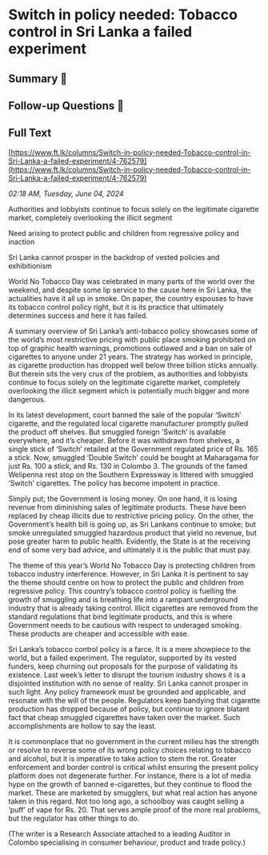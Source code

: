 # Switch in policy needed: Tobacco control in Sri Lanka a failed experiment

## Summary 🤖



## Follow-up Questions 🤖



## Full Text

[https://www.ft.lk/columns/Switch-in-policy-needed-Tobacco-control-in-Sri-Lanka-a-failed-experiment/4-762579](https://www.ft.lk/columns/Switch-in-policy-needed-Tobacco-control-in-Sri-Lanka-a-failed-experiment/4-762579)

*02:18 AM, Tuesday, June 04, 2024*

Authorities and lobbyists continue to focus solely on the legitimate cigarette market, completely overlooking the illicit segment

Need arising to protect public and children from regressive policy and inaction

Sri Lanka cannot prosper in the backdrop of vested policies and exhibitionism

World No Tobacco Day was celebrated in many parts of the world over the weekend, and despite some lip service to the cause here in Sri Lanka, the actualities have it all up in smoke. On paper, the country espouses to have its tobacco control policy right, but it is its practice that ultimately determines success and here it has failed.

A summary overview of Sri Lanka’s anti-tobacco policy showcases some of the world’s most restrictive pricing with public place smoking prohibited on top of graphic health warnings, promotions outlawed and a ban on sale of cigarettes to anyone under 21 years. The strategy has worked in principle, as cigarette production has dropped well below three billion sticks annually. But therein sits the very crux of the problem, as authorities and lobbyists continue to focus solely on the legitimate cigarette market, completely overlooking the illicit segment which is potentially much bigger and more dangerous.

In its latest development, court banned the sale of the popular ‘Switch’ cigarette, and the regulated local cigarette manufacturer promptly pulled the product off shelves. But smuggled foreign ‘Switch’ is available everywhere, and it’s cheaper. Before it was withdrawn from shelves, a single stick of ‘Switch’ retailed at the Government regulated price of Rs. 165 a stick. Now, smuggled ‘Double Switch’ could be bought at Maharagama for just Rs. 100 a stick, and Rs. 130 in Colombo 3. The grounds of the famed Welipenna rest stop on the Southern Expressway is littered with smuggled ‘Switch’ cigarettes. The policy has become impotent in practice.

Simply put; the Government is losing money. On one hand, it is losing revenue from diminishing sales of legitimate products. These have been replaced by cheap illicits due to restrictive pricing policy. On the other, the Government’s health bill is going up, as Sri Lankans continue to smoke; but smoke unregulated smuggled hazardous product that yield no revenue, but pose greater harm to public health. Evidently, the State is at the receiving end of some very bad advice, and ultimately it is the public that must pay.

The theme of this year’s World No Tobacco Day is protecting children from tobacco industry interference. However, in Sri Lanka it is pertinent to say the theme should centre on how to protect the public and children from regressive policy. This country’s tobacco control policy is fuelling the growth of smuggling and is breathing life into a rampant underground industry that is already taking control. Illicit cigarettes are removed from the standard regulations that bind legitimate products, and this is where Government needs to be cautious with respect to underaged smoking. These products are cheaper and accessible with ease.

Sri Lanka’s tobacco control policy is a farce. It is a mere showpiece to the world, but a failed experiment. The regulator, supported by its vested funders, keep churning out proposals for the purpose of validating its existence. Last week’s letter to disrupt the tourism industry shows it is a disjointed institution with no sense of reality. Sri Lanka cannot prosper in such light. Any policy framework must be grounded and applicable, and resonate with the will of the people. Regulators keep bandying that cigarette production has dropped because of policy, but continue to ignore blatant fact that cheap smuggled cigarettes have taken over the market. Such accomplishments are hollow to say the least.

It is commonplace that no government in the current milieu has the strength or resolve to reverse some of its wrong policy choices relating to tobacco and alcohol, but it is imperative to take action to stem the rot. Greater enforcement and border control is critical whilst ensuring the present policy platform does not degenerate further. For instance, there is a lot of media hype on the growth of banned e-cigarettes, but they continue to flood the market. These are marketed by smugglers, but what real action has anyone taken in this regard. Not too long ago, a schoolboy was caught selling a ‘puff’ of vape for Rs. 20. That serves ample proof of the more real problems, but the regulator has other things to do.

(The writer is a Research Associate attached to a leading Auditor in Colombo specialising in consumer behaviour, product and trade policy.)

